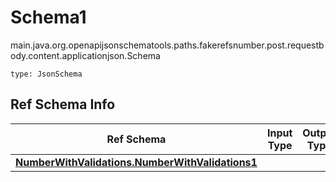 # Schema1
main.java.org.openapijsonschematools.paths.fakerefsnumber.post.requestbody.content.applicationjson.Schema
```
type: JsonSchema
```

## Ref Schema Info
Ref Schema | Input Type | Output Type
---------- | ---------- | -----------
[**NumberWithValidations.NumberWithValidations1**](../../../../../../hematools/components/schemas/NumberWithValidations.md) |  | 
